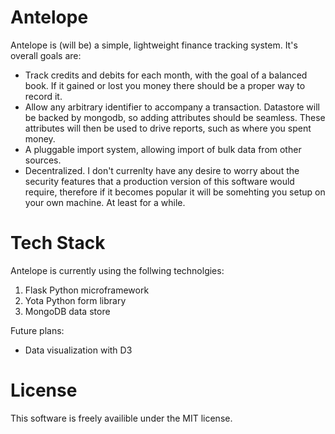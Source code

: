 Antelope
========

Antelope is (will be) a simple, lightweight finance tracking system. It's
overall goals are:

+ Track credits and debits for each month, with the goal of a
  balanced book. If it gained or lost you money there should be a proper way to
  record it.
+ Allow any arbitrary identifier to accompany a transaction. Datastore will be
  backed by mongodb, so adding attributes should be seamless. These attributes
  will then be used to drive reports, such as where you spent money.
+ A pluggable import system, allowing import of bulk data from other sources.
+ Decentralized. I don't currenlty have any desire to worry about the security
  features that a production version of this software would require, therefore
  if it becomes popular it will be somehting you setup on your own machine. At
  least for a while.

Tech Stack
==========

Antelope is currently using the follwing technolgies:

1. Flask Python microframework
2. Yota Python form library
3. MongoDB data store

Future plans:
+ Data visualization with D3

License
=======

This software is freely availible under the MIT license.
